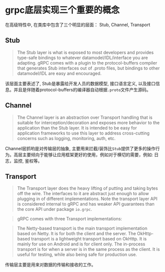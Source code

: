 # grpc底层实现三个重要的概念
在高级特性中, 在类库中包含了三个明显的层面： Stub, Channel, Transport


## Stub
> The Stub layer is what is exposed to most developers and provides type-safe bindings to whatever datamodel/IDL/interface you are adapting. gRPC comes with a plugin to the protocol-buffers compiler that generates Stub interfaces out of .proto files, but bindings to other datamodel/IDL are easy and encouraged.

该层面主要表述了, Stub是暴露给开发人员的数据模型, 接口语言定义, 以及接口信息。并且是伴随着protocol-buffers的编译器自动根据`.proto`文件产生源码。


## Channel
> The Channel layer is an abstraction over Transport handling that is suitable for interception/decoration and exposes more behavior to the application than the Stub layer. It is intended to be easy for application frameworks to use this layer to address cross-cutting concerns such as logging, monitoring, auth, etc.

Channel层抓哟是对传输层的抽象, 主要用来拦截/装饰比`Stub`提供了更多的操作行为。高层主要倾向于能够让应用框架更好的使用，例如对于横切的需要，例如: 日志，监控, 鉴权等。

## Transport

> The Transport layer does the heavy lifting of putting and taking bytes off the wire. The interfaces to it are abstract just enough to allow plugging in of different implementations. Note the transport layer API is considered internal to gRPC and has weaker API guarantees than the core API under package `io.grpc`.

> gRPC comes with three Transport implementations:

> The Netty-based transport is the main transport implementation based on Netty. It is for both the client and the server.
The OkHttp-based transport is a lightweight transport based on OkHttp. It is mainly for use on Android and is for client only.
The in-process transport is for when a server is in the same process as the client. It is useful for testing, while also being safe for production use.

传输层主要是用来对数据的传输和接收的工作。
